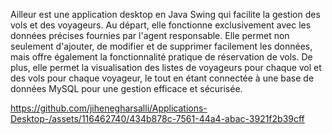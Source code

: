 Ailleur est une application desktop en Java Swing qui facilite la gestion des vols et des voyageurs. Au départ, elle fonctionne exclusivement avec les données précises fournies par l'agent responsable. Elle permet non seulement d'ajouter, de modifier et de supprimer facilement les données, mais offre également la fonctionnalité pratique de réservation de vols. De plus, elle permet la visualisation des listes de voyageurs pour chaque vol et des vols pour chaque voyageur, le tout en étant connectée à une base de données MySQL pour une gestion efficace et sécurisée.

https://github.com/jihenegharsalli/Applications-Desktop-/assets/116462740/434b878c-7561-44a4-abac-3921f2b39cff
